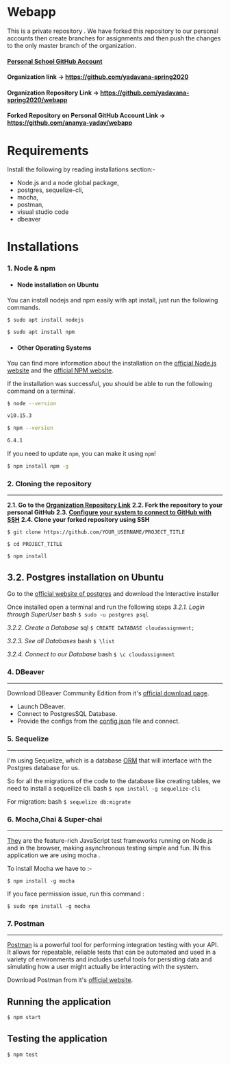 # Webapp

This is a private repository . We have forked this repository to our personal accounts then create branches for assignments and then push the changes to the only master branch of the organization.
#### [Personal School GitHub Account](https://github.com/ananya-yadav)
#### Organization link -> https://github.com/yadavana-spring2020

#### Organization Repository Link -> https://github.com/yadavana-spring2020/webapp


#### Forked Repository on Personal GitHub Account Link -> https://github.com/ananya-yadav/webapp



#  Requirements
Install the following by reading installations section:-
+ Node.js and a node global package,
+ postgres, sequelize-cli,
+ mocha,
 + postman,
  + visual studio code 
   + dbeaver

# Installations

###  1. Node & npm


- ####  Node installation on Ubuntu


You can install nodejs and npm easily with apt install, just run the following commands.

```bash
$ sudo apt install nodejs

$ sudo apt install npm

```
- ####  Other Operating Systems

You can find more information about the installation on the [official Node.js website](https://nodejs.org/) and the [official NPM website](https://npmjs.org/).

If the installation was successful, you should be able to run the following command on a terminal.
```bash
$ node --version

v10.15.3

$ npm --version

6.4.1
```

If you need to update `npm`, you can make it using `npm`!

```bash
$ npm install npm -g
```
### 2. Cloning the repository
---
**2.1. Go to the [Organization Repository Link](https://github.com/yadavana-spring2020/webapp)**
**2.2. Fork the repository to your personal GitHub**
**2.3. [Configure your system to connect to GitHub with SSH](https://help.github.com/en/articles/connecting-to-github-with-ssh)**
**2.4. Clone your forked repository using SSH**

``$ git clone https://github.com/YOUR_USERNAME/PROJECT_TITLE``

``$ cd PROJECT_TITLE``

``$ npm install``



## 3.2. Postgres installation on Ubuntu
Go to the [official website of postgres](https://www.postgresql.org/download/linux/ubuntu/) and download the Interactive installer

Once installed open a terminal and run the following steps
*3.2.1. Login through SuperUser*
 bash
``$ sudo -u postgres psql``

*3.2.2. Create a Database*
sql
``$ CREATE DATABASE cloudassignment;``


*3.2.3. See all Databases*
bash
``$ \list``


*3.2.4. Connect to our Database*
bash
``$ \c cloudassignment``

### 4. DBeaver
---

Download DBeaver Community Edition from it's [official download page](https://dbeaver.io/download/).

* Launch DBeaver. 
* Connect to PostgresSQL Database. 
* Provide the configs from the [config.json](https://github.com/yadavana-spring2020/webapp/blob/master/server/config/config.json) file and connect.

### 5. Sequelize
---

I'm  using Sequelize, which is a database [ORM](https://en.wikipedia.org/wiki/Object-relational_mapping) that will interface with the Postgres database for us.

So for all the migrations of the code to the database like creating tables, we need to install a sequeilize cli.
bash
``$ npm install -g sequelize-cli``

For migration:
bash
``$ sequelize db:migrate``

### 6. Mocha,Chai & Super-chai
---

[They]([http://developmentnow.com/2015/02/05/make-your-node-js-api-bulletproof-how-to-test-with-mocha-chai-and-supertest/](http://developmentnow.com/2015/02/05/make-your-node-js-api-bulletproof-how-to-test-with-mocha-chai-and-supertest/)) are the feature-rich JavaScript test frameworks running on Node.js and in the browser, making asynchronous testing simple and fun. IN this application we are using mocha . 

To install Mocha we have to :- 

``$ npm install -g mocha``

If you face permission issue, run this command :

  
``$ sudo npm install -g mocha``

### 7. Postman
---

[Postman](https://www.getpostman.com/) is a powerful tool for performing integration testing with your API. It allows for repeatable, reliable tests that can be automated and used in a variety of environments and includes useful tools for persisting data and simulating how a user might actually be interacting with the system.

Download Postman from it's [official website](https://www.getpostman.com/downloads/).

##  Running the application
```bash
$ npm start
```

##  Testing the application
```bash
$ npm test
```